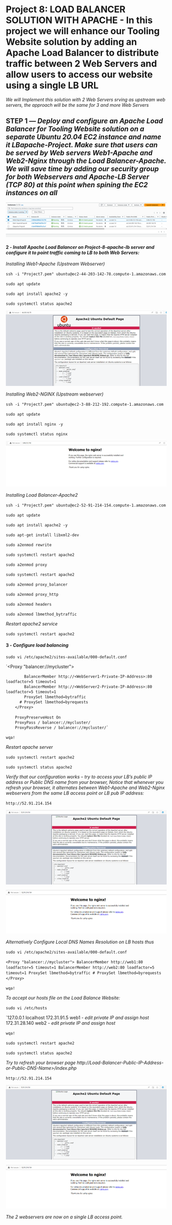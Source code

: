 # **Project 8: LOAD BALANCER SOLUTION WITH APACHE  - In this project we will enhance our Tooling Website solution by adding an Apache Load Balancer to distribute traffic between 2 Web Servers and allow users to access our website using a single LB URL**

*We will Implement this solution with 2 Web Servers srving as upstream web servers, the approach will be the same for 3 and more Web Servers*

## STEP 1 — *Deploy and configure an Apache Load Balancer for Tooling Website solution on a separate Ubuntu 20.04 EC2 instance and name it LBapache-Project. Make sure that users can be served by Web servers Web1-Apache and Web2-Nginx through the Load Balancer-Apache. We will save time by adding our security group for both Webservers and Apache-LB Server (TCP 80) at this point when spining the EC2 instances on all*

![Ec2Instance LBapache](./Images/EC2%20LBapache.png)

#### 2  - *Install Apache Load Balancer on Project-8-apache-lb server and configure it to point traffic coming to LB to both Web Servers:*

*Installing Web1-Apache (Upstream Webserver)*

`ssh -i "Project7.pem" ubuntu@ec2-44-203-142-78.compute-1.amazonaws.com`

`sudo apt update`

`sudo apt install apache2 -y`

`sudo systemctl status apache2`

![Apacher Webserver](./Images/Apache2%20Webserver.png)

*Installing Web2-NGINX (Upstream webserver)*

`ssh -i "Project7.pem" ubuntu@ec2-3-88-212-192.compute-1.amazonaws.com`

`sudo apt update`

`sudo apt install nginx -y`

`sudo systemctl status nginx`

![Nginx Webserver](./Images/Nginx%20Webserver.png)

*Installing Load Balancer-Apache2* 

`ssh -i "Project7.pem" ubuntu@ec2-52-91-214-154.compute-1.amazonaws.com`

`sudo apt update`

`sudo apt install apache2 -y`

`sudo apt-get install libxml2-dev`

`sudo a2enmod rewrite`

`sudo systemctl restart apache2`

`sudo a2enmod proxy`

`sudo systemctl restart apache2`

`sudo a2enmod proxy_balancer`

`sudo a2enmod proxy_http`

`sudo a2enmod headers`

`sudo a2enmod lbmethod_bytraffic`

*Restart apache2 service*

`sudo systemctl restart apache2`

#### 3 - *Configure load balancing*

`sudo vi /etc/apache2/sites-available/000-default.conf`

`<Proxy "balancer://mycluster">

            BalancerMember http://<WebServer1-Private-IP-Address>:80 loadfactor=5 timeout=1
            BalancerMember http://<WebServer2-Private-IP-Address>:80 loadfactor=5 timeout=1
            ProxySet lbmethod=bytraffic
          # ProxySet lbmethod=byrequests
        </Proxy>

        ProxyPreserveHost On
        ProxyPass / balancer://mycluster/
        ProxyPassReverse / balancer://mycluster/`

`wqa!`

*Restart apache server*

`sudo systemctl restart apache2`

`sudo systemctl status apache2`

*Verify that our configuration works – try to access your LB’s public IP address or Public DNS name from your browser, Notice that whenever you refresh your browser, it alternates between Web1-Apache and Web2-Nginx webservers from the same LB access point or LB pub IP address:*

`http://52.91.214.154`

![LB Configuration](./Images/LB%20Apache%20Config1.png)

![Load Balancer Configuration](./Images/LB%20Apache%20Config2.png)

*Alternatively Configure Local DNS Names Resolution on LB hosts thus*

`sudo vi /etc/apache2/sites-available/000-default.conf`

`<Proxy "balancer://mycluster">
               BalancerMember http://web1:80 loadfactor=5 timeout=1
               BalancerMember http://web2:80 loadfactor=5 timeout=1
               ProxySet lbmethod=bytraffic
               # ProxySet lbmethod=byrequests
        </Proxy>`

`wqa!`

*To accept our hosts file on the Load Balance Website:*

`sudo vi /etc/hosts`

`127.0.0.1 localhost
172.31.91.5 web1         - *edit private IP and assign host*
172.31.28.140 web2       - *edit private IP and assign host*

`wqa!`

`sudo systemctl restart apache2`

`sudo systemctl status apache2`

*Try to refresh your browser page http://Load-Balancer-Public-IP-Address-or-Public-DNS-Name>/index.php*

`http://52.91.214.154`

![LB Configuration](./Images/LB%20Apache%20Config1.png)

![Load Balancer Configuration](./Images/LB%20Apache%20Config2.png)

*The 2 webservers are now on a single LB access point.*
